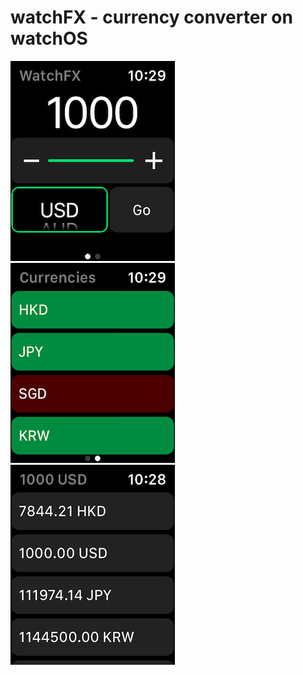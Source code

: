 # watchFX - currency converter on watchOS

![](https://github.com/HongbeomPark/watchFX/blob/master/images/interfaceController.png)&nbsp;![](https://github.com/HongbeomPark/watchFX/blob/master/images/currencyController.png)&nbsp;![](https://github.com/HongbeomPark/watchFX/blob/master/images/resultsController.png)
